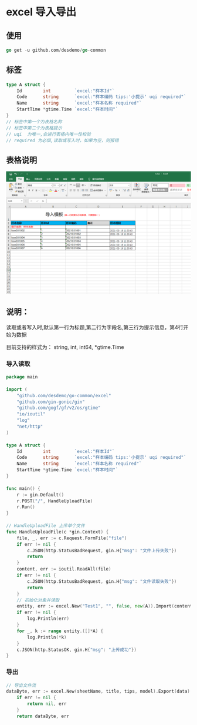# excel 导入导出

## 使用

```go
go get -u github.com/desdemo/go-common
```



## 标签

```go
type A struct {
	Id        int         `excel:"样本Id"`
	Code      string      `excel:"样本编码 tips:'小提示' uqi required"`
	Name      string      `excel:"样本名称 required"`
	StartTime *gtime.Time `excel:"样本时间"`
}
// 标签中第一个为表格名称 
// 标签中第二个为表格提示
// uqi  为唯一,会进行表格内唯一性校验
// required 为必填,读取或写入时，如果为空，则报错 
```

## 表格说明

![image-20210322171219025](readme.assets/image-20210322171219025.png)

## 说明：

读取或者写入时,默认第一行为标题,第二行为字段名,第三行为提示信息，第4行开始为数据

目前支持的样式为： string, int, int64, *gtime.Time

### 导入读取

```go
package main

import (
	"github.com/desdemo/go-common/excel"
	"github.com/gin-gonic/gin"
	"github.com/gogf/gf/v2/os/gtime"
	"io/ioutil"
	"log"
	"net/http"
)

type A struct {
	Id        int         `excel:"样本Id"`
	Code      string      `excel:"样本编码 tips:'小提示' uqi required"`
	Name      string      `excel:"样本名称 required"`
	StartTime *gtime.Time `excel:"样本时间"`
}

func main() {
	r := gin.Default()
	r.POST("/", HandleUploadFile)
	r.Run()
}

// HandleUploadFile 上传单个文件
func HandleUploadFile(c *gin.Context) {
	file, _, err := c.Request.FormFile("file")
	if err != nil {
		c.JSON(http.StatusBadRequest, gin.H{"msg": "文件上传失败"})
		return
	}
	content, err := ioutil.ReadAll(file)
	if err != nil {
		c.JSON(http.StatusBadRequest, gin.H{"msg": "文件读取失败"})
		return
	}
    // 初始化对象并读取
	entity, err := excel.New("Test1", "", false, new(A)).Import(content)
	if err != nil {
		log.Println(err)
	}
	for _, k := range entity.([]*A) {
		log.Println(*k)
	}
	c.JSON(http.StatusOK, gin.H{"msg": "上传成功"})
}

```

### 导出

```go
// 导出文件流
dataByte, err := excel.New(sheetName, title, tips, model).Export(data)
	if err != nil {
		return nil, err
	}
	return dataByte, err
```

